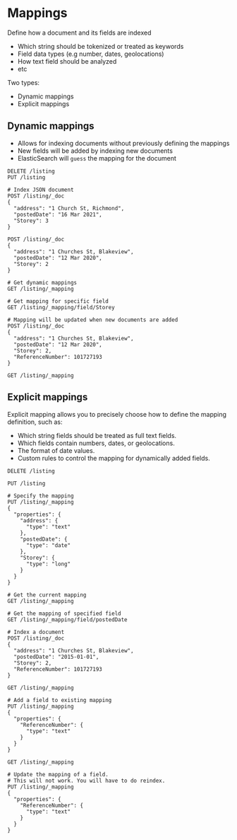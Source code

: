 # Mappings

Define how a document and its fields are indexed

* Which string should be tokenized or treated as keywords
* Field data types (e.g number, dates, geolocations)
* How text field should be analyzed
* etc

Two types:

* Dynamic mappings
* Explicit mappings

## Dynamic mappings

* Allows for indexing documents without previously defining the mappings
* New fields will be added by indexing new documents
* ElasticSearch will `guess` the mapping for the document

```text
DELETE /listing
PUT /listing

# Index JSON document
POST /listing/_doc
{
  "address": "1 Church St, Richmond",
  "postedDate": "16 Mar 2021",
  "Storey": 3
}

POST /listing/_doc
{
  "address": "1 Churches St, Blakeview",
  "postedDate": "12 Mar 2020",
  "Storey": 2
}

# Get dynamic mappings
GET /listing/_mapping

# Get mapping for specific field
GET /listing/_mapping/field/Storey

# Mapping will be updated when new documents are added
POST /listing/_doc
{
  "address": "1 Churches St, Blakeview",
  "postedDate": "12 Mar 2020",
  "Storey": 2,
  "ReferenceNumber": 101727193
}

GET /listing/_mapping

```

## Explicit mappings

Explicit mapping allows you to precisely choose how to define the mapping definition, such as:
* Which string fields should be treated as full text fields.
* Which fields contain numbers, dates, or geolocations.
* The format of date values.
* Custom rules to control the mapping for dynamically added fields.

```text
DELETE /listing

PUT /listing

# Specify the mapping
PUT /listing/_mapping
{
  "properties": {
    "address": {
      "type": "text"
    },
    "postedDate": {
      "type": "date"
    },
    "Storey": {
      "type": "long"
    }
  }
}

# Get the current mapping
GET /listing/_mapping

# Get the mapping of specified field
GET /listing/_mapping/field/postedDate

# Index a document
POST /listing/_doc
{
  "address": "1 Churches St, Blakeview",
  "postedDate": "2015-01-01",
  "Storey": 2,
  "ReferenceNumber": 101727193
}

GET /listing/_mapping

# Add a field to existing mapping
PUT /listing/_mapping
{
  "properties": {
    "ReferenceNumber": {
      "type": "text"
    }
  }
}

GET /listing/_mapping

# Update the mapping of a field.
# This will not work. You will have to do reindex.
PUT /listing/_mapping
{
  "properties": {
    "ReferenceNumber": {
      "type": "text"
    }
  }
}

```
